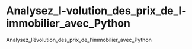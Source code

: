 # Analysez_l-volution_des_prix_de_l-immobilier_avec_Python
Analysez_l’évolution_des_prix_de_l’immobilier_avec_Python
